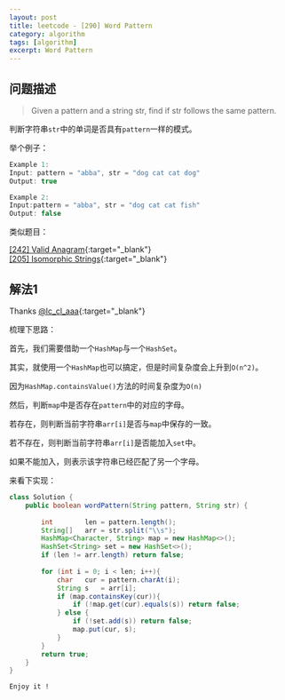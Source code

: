 ```yaml
---
layout: post
title: leetcode - [290] Word Pattern
category: algorithm
tags: [algorithm]
excerpt: Word Pattern
---
```


## 问题描述  

> Given a pattern and a string str, find if str follows the same pattern.  

判断字符串`str`中的单词是否具有`pattern`一样的模式。  


举个例子：  

``` java
Example 1:
Input: pattern = "abba", str = "dog cat cat dog"
Output: true

Example 2:
Input:pattern = "abba", str = "dog cat cat fish"
Output: false
```

类似题目：  

[[242] Valid Anagram](http://yaoyichen.cn/algorithm/2020/03/14/leetcode-242.html){:target="_blank"}  
[[205] Isomorphic Strings](http://yaoyichen.cn/algorithm/2020/04/21/leetcode-205.html){:target="_blank"}  


## 解法1  

Thanks [@lc_cl_aaa](https://leetcode.com/problems/word-pattern/discuss/73533/Java-Solution-with-a-hashmap-and-a-hashset){:target="_blank"}  

梳理下思路：  

首先，我们需要借助一个`HashMap`与一个`HashSet`。  

其实，就使用一个`HashMap`也可以搞定，但是时间复杂度会上升到`O(n^2)`。  

因为`HashMap.containsValue()`方法的时间复杂度为`O(n)`   

然后，判断`map`中是否存在`pattern`中的对应的字母。  

若存在，则判断当前字符串`arr[i]`是否与`map`中保存的一致。  

若不存在，则判断当前字符串`arr[i]`是否能加入`set`中。  

如果不能加入，则表示该字符串已经匹配了另一个字母。  


来看下实现：  


``` java
class Solution {
    public boolean wordPattern(String pattern, String str) {
        
        int        len = pattern.length();
        String[]   arr = str.split("\\s");
        HashMap<Character, String> map = new HashMap<>();
        HashSet<String> set = new HashSet<>();
        if (len != arr.length) return false;
        
        for (int i = 0; i < len; i++){
            char   cur = pattern.charAt(i);
            String s   = arr[i];
            if (map.containsKey(cur)){
                if (!map.get(cur).equals(s)) return false;
            } else {
                if (!set.add(s)) return false;
                map.put(cur, s);
            }
        }
        return true;
    }
}
```

`Enjoy it ! `